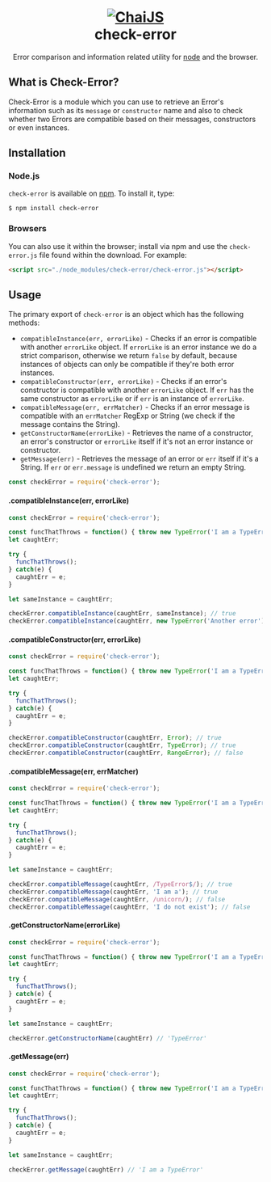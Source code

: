 <h1 align=center>
  <a href="http://chaijs.com" title="Chai Documentation">
    <img alt="ChaiJS" src="http://chaijs.com/img/chai-logo.png">
  </a>
  <br>
  check-error
</h1>

<p align=center>
  Error comparison and information related utility for <a href="http://nodejs.org">node</a> and the browser.
</p>

## What is Check-Error?

Check-Error is a module which you can use to retrieve an Error's information such as its `message` or `constructor` name and also to check whether two Errors are compatible based on their messages, constructors or even instances.

## Installation

### Node.js

`check-error` is available on [npm](http://npmjs.org). To install it, type:

    $ npm install check-error

### Browsers

You can also use it within the browser; install via npm and use the `check-error.js` file found within the download. For example:

```html
<script src="./node_modules/check-error/check-error.js"></script>
```

## Usage

The primary export of `check-error` is an object which has the following methods:

* `compatibleInstance(err, errorLike)` - Checks if an error is compatible with another `errorLike` object. If `errorLike` is an error instance we do a strict comparison, otherwise we return `false` by default, because instances of objects can only be compatible if they're both error instances.
* `compatibleConstructor(err, errorLike)` - Checks if an error's constructor is compatible with another `errorLike` object. If `err` has the same constructor as `errorLike` or if `err` is an instance of `errorLike`.
* `compatibleMessage(err, errMatcher)` - Checks if an error message is compatible with an `errMatcher` RegExp or String (we check if the message contains the String).
* `getConstructorName(errorLike)` - Retrieves the name of a constructor, an error's constructor or `errorLike` itself if it's not an error instance or constructor.
* `getMessage(err)` - Retrieves the message of an error or `err` itself if it's a String. If `err` or `err.message` is undefined we return an empty String.

```js
const checkError = require('check-error');
```

#### .compatibleInstance(err, errorLike)

```js
const checkError = require('check-error');

const funcThatThrows = function() { throw new TypeError('I am a TypeError') };
let caughtErr;

try {
  funcThatThrows();
} catch(e) {
  caughtErr = e;
}

let sameInstance = caughtErr;

checkError.compatibleInstance(caughtErr, sameInstance); // true
checkError.compatibleInstance(caughtErr, new TypeError('Another error')); // false
```

#### .compatibleConstructor(err, errorLike)

```js
const checkError = require('check-error');

const funcThatThrows = function() { throw new TypeError('I am a TypeError') };
let caughtErr;

try {
  funcThatThrows();
} catch(e) {
  caughtErr = e;
}

checkError.compatibleConstructor(caughtErr, Error); // true
checkError.compatibleConstructor(caughtErr, TypeError); // true
checkError.compatibleConstructor(caughtErr, RangeError); // false
```

#### .compatibleMessage(err, errMatcher)

```js
const checkError = require('check-error');

const funcThatThrows = function() { throw new TypeError('I am a TypeError') };
let caughtErr;

try {
  funcThatThrows();
} catch(e) {
  caughtErr = e;
}

let sameInstance = caughtErr;

checkError.compatibleMessage(caughtErr, /TypeError$/); // true
checkError.compatibleMessage(caughtErr, 'I am a'); // true
checkError.compatibleMessage(caughtErr, /unicorn/); // false
checkError.compatibleMessage(caughtErr, 'I do not exist'); // false
```

#### .getConstructorName(errorLike)

```js
const checkError = require('check-error');

const funcThatThrows = function() { throw new TypeError('I am a TypeError') };
let caughtErr;

try {
  funcThatThrows();
} catch(e) {
  caughtErr = e;
}

let sameInstance = caughtErr;

checkError.getConstructorName(caughtErr) // 'TypeError'
```

#### .getMessage(err)

```js
const checkError = require('check-error');

const funcThatThrows = function() { throw new TypeError('I am a TypeError') };
let caughtErr;

try {
  funcThatThrows();
} catch(e) {
  caughtErr = e;
}

let sameInstance = caughtErr;

checkError.getMessage(caughtErr) // 'I am a TypeError'
```
